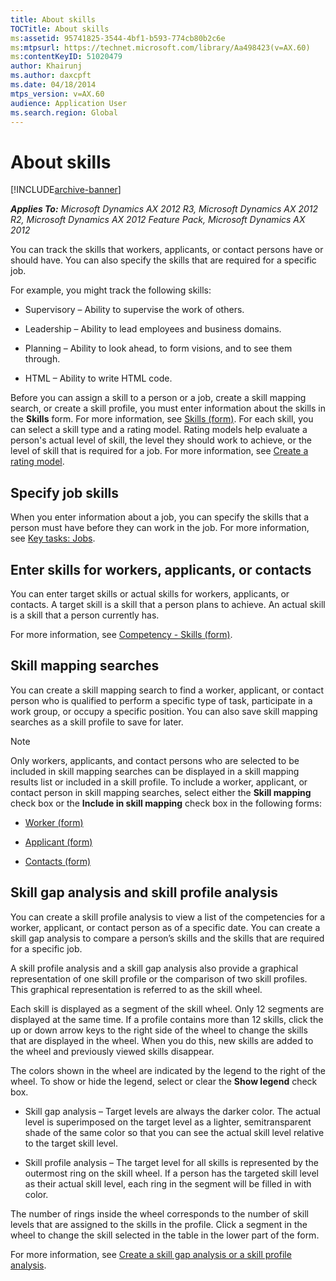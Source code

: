 ```yaml
---
title: About skills
TOCTitle: About skills
ms:assetid: 95741825-3544-4bf1-b593-774cb80b2c6e
ms:mtpsurl: https://technet.microsoft.com/library/Aa498423(v=AX.60)
ms:contentKeyID: 51020479
author: Khairunj
ms.author: daxcpft
ms.date: 04/18/2014
mtps_version: v=AX.60
audience: Application User
ms.search.region: Global
---
```


# About skills 


[!INCLUDE[archive-banner](includes/archive-banner.md)]


_**Applies To:** Microsoft Dynamics AX 2012 R3, Microsoft Dynamics AX 2012 R2, Microsoft Dynamics AX 2012 Feature Pack, Microsoft Dynamics AX 2012_

You can track the skills that workers, applicants, or contact persons have or should have. You can also specify the skills that are required for a specific job.

For example, you might track the following skills:

  - Supervisory – Ability to supervise the work of others.

  - Leadership – Ability to lead employees and business domains.

  - Planning – Ability to look ahead, to form visions, and to see them through.

  - HTML – Ability to write HTML code.

Before you can assign a skill to a person or a job, create a skill mapping search, or create a skill profile, you must enter information about the skills in the **Skills** form. For more information, see [Skills (form)](https://technet.microsoft.com/library/aa591940\(v=ax.60\)). For each skill, you can select a skill type and a rating model. Rating models help evaluate a person's actual level of skill, the level they should work to achieve, or the level of skill that is required for a job. For more information, see [Create a rating model](create-a-rating-model.md).

## Specify job skills

When you enter information about a job, you can specify the skills that a person must have before they can work in the job. For more information, see [Key tasks: Jobs](key-tasks-jobs.md).

## Enter skills for workers, applicants, or contacts

You can enter target skills or actual skills for workers, applicants, or contacts. A target skill is a skill that a person plans to achieve. An actual skill is a skill that a person currently has.

For more information, see [Competency - Skills (form)](https://technet.microsoft.com/library/aa616428\(v=ax.60\)).

## Skill mapping searches

You can create a skill mapping search to find a worker, applicant, or contact person who is qualified to perform a specific type of task, participate in a work group, or occupy a specific position. You can also save skill mapping searches as a skill profile to save for later.


> [!NOTE]
> <P>Only workers, applicants, and contact persons who are selected to be included in skill mapping searches can be displayed in a skill mapping results list or included in a skill profile. To include a worker, applicant, or contact person in skill mapping searches, select either the <STRONG>Skill mapping</STRONG> check box or the <STRONG>Include in skill mapping</STRONG> check box in the following forms:</P>
> <UL>
> <LI>
> <P><A href="https://technet.microsoft.com/library/hh209054(v=ax.60)">Worker (form)</A></P>
> <LI>
> <P><A href="https://technet.microsoft.com/library/aa589409(v=ax.60)">Applicant (form)</A></P>
> <LI>
> <P><A href="https://technet.microsoft.com/library/aa574743(v=ax.60)">Contacts (form)</A></P></LI></UL>



## Skill gap analysis and skill profile analysis

You can create a skill profile analysis to view a list of the competencies for a worker, applicant, or contact person as of a specific date. You can create a skill gap analysis to compare a person’s skills and the skills that are required for a specific job.

A skill profile analysis and a skill gap analysis also provide a graphical representation of one skill profile or the comparison of two skill profiles. This graphical representation is referred to as the skill wheel.

Each skill is displayed as a segment of the skill wheel. Only 12 segments are displayed at the same time. If a profile contains more than 12 skills, click the up or down arrow keys to the right side of the wheel to change the skills that are displayed in the wheel. When you do this, new skills are added to the wheel and previously viewed skills disappear.

The colors shown in the wheel are indicated by the legend to the right of the wheel. To show or hide the legend, select or clear the **Show legend** check box.

  - Skill gap analysis – Target levels are always the darker color. The actual level is superimposed on the target level as a lighter, semitransparent shade of the same color so that you can see the actual skill level relative to the target skill level.

  - Skill profile analysis – The target level for all skills is represented by the outermost ring on the skill wheel. If a person has the targeted skill level as their actual skill level, each ring in the segment will be filled in with color.

The number of rings inside the wheel corresponds to the number of skill levels that are assigned to the skills in the profile. Click a segment in the wheel to change the skill selected in the table in the lower part of the form.

For more information, see [Create a skill gap analysis or a skill profile analysis](create-a-skill-gap-analysis-or-a-skill-profile-analysis.md).

  



